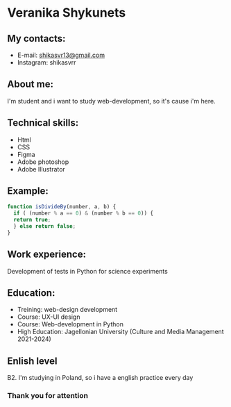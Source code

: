 # Veranika Shykunets

## **My contacts:** 
* E-mail: shikasvr13@gmail.com
* Instagram: shikasvrr

## **About me:**
I'm student and i want to study web-development, so it's cause i'm here.

## **Technical skills:**
* Html
* CSS
* Figma
* Adobe photoshop
* Adobe Illustrator

## **Example:** 
```javascript
function isDivideBy(number, a, b) {
  if ( (number % a == 0) & (number % b == 0)) {
  return true;
  } else return false;
}
```

## **Work experience:** 
Development of tests in Python for science experiments 

## **Education:**
* Treining: web-design development
* Course: UX-UI design
* Course: Web-development in Python
* High Education: Jagellonian University (Culture and Media Management 2021-2024)

## **Enlish level**
B2. I'm studying in Poland, so i have a english practice every day

### Thank you for attention
